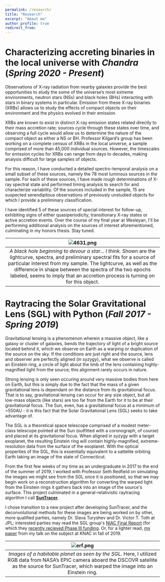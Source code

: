 ```yaml
---
permalink: /research/
title: "Research"
excerpt: "About me"
author_profile: true
redirect_from: 
---
```



# Characterizing accreting binaries in the local universe with *Chandra* (*Spring 2020 - Present*)

Observations of X-ray radiation from nearby galaxies provide the best opportunities to study the some of the universe’s most extreme environments, neutron stars (NSs) and black holes (BHs) interacting with stars in binary systems in particular. Emission from these X-ray binaries (XRBs) allows us to study the effects of compact objects on their environment and the physics evolved in their emission.

XRBs are known to exist in distinct X-ray emission states related directly to their mass accretion rate; sources cycle through these states over time, and observing a full cycle would allow us to determine the nature of the compact object as either a NS or BH. Professor Kilgard’s group has been working on a complete census of XRBs in the local universe, a sample comprised of more than 45,000 individual sources. However, the timescales for emission cycles for XRBs can range from days to decades, making analysis difficult for large samples of objects.

For this reason, I have conducted a detailed spectro-temporal analysis on a small subset of these sources, namely the 78 most luminous sources in the sample. For each of these sources, I have made rough determinations of X-ray spectral state and performed timing analysis to search for and characterize variability. Of the sources included in the sample, 15 are suspected serendipitous observations of previously unstudied objects for which I provide a preliminary classification. 

I have identified 5 of these sources of special interest for follow-up, exhibiting signs of either quasiperiodicity, transitionary X-ray states or active accretion events. Over the course of my final year at Wesleyan, I'll be performing additional analysis on the sources of interest aforementioned, culminating in my honors thesis. Stay tuned.

| ![4631.png](https://mvtea.github.io/files/4631.png) | 
|:--:| 
| *A black hole beginning to devour a star... I think.* Shown are the lightcurve, spectra, and preliminary spectral fits for a source of particular interest from my sample. The lightcurve, as well as the difference in shape between the spectra of the two epochs labeled, seems to imply that an accretion process is turning on for this object. |


# Raytracing the Solar Gravitational Lens (SGL) with Python (*Fall 2017 - Spring 2019*)

Gravitational lensing is a phenomenon wherein a massive object, like a galaxy or cluster of galaxies, bends the trajectory of light of a bright source located behind it, which we observe on Earth as a warping or duplication of the source on the sky. If the conditions are just right and the source, lens and observer are perfectly aligned (*in syzygy*), what we observe is called an Einstein ring, a circle of light about the limb of the lens containing highly-magnified light from the source; this alignment rarely occurs in nature.

Strong lensing is only seen occuring around very massive bodies from here on Earth, but this is simply due to the fact that the mass of a given gravitational lens is dependant on the distance from its gravitational focus. That is to say, gravitational lensing can occur for any size object, but all low-mass objects (like stars) are too far from the Earth for it to be at their gravitational focus. The Sun, even, has a gravitational focus at a minimum of ~550AU - it is this fact that the Solar Gravitational Lens (SGL) seeks to take advantage of.

The SGL is a theoretical space telescope comprised of a modest meter-class telescope pointed at the Sun (outfitted with a coronograph, of course) and placed at its gravitational focus. When aligned in syzygy with a target exoplanet, the resulting Einstein ring will contain highly-magnified, extreme-resolution data from the surface of the exoplanet. With the optical properties of the SGL, this is essentially equivalent to a sattelite orbiting Earth taking an image of the state of Connecticut.

From the first few weeks of my time as an undergraduate in 2017 to the end of the summer of 2019, I worked with Professor Seth Redfield on simulating the images we might see from the SGL once it is positioned, so that we may begin work on a reconstruction algorithm for converting the warped light from the Einstein rings it gathers back into an image of the source's surface. This project culminated in a general-relativistic raytracing algorithm I call [<b style='font: courier'>SunTracer</b>](https://github.com/mvtea/sgl/tree/master/suntracer).

I chose transition to a new project after developing SunTracer, and the deconvolutional methods for these images are being worked on by other, more qualified parties, namely Dr. Slava Turyshev and Dr. Victor T. Toth at JPL; interested parties may read the SGL group's [NIAC Final Report](https://arxiv.org/pdf/2002.11871.pdf) (for which they [recently recieved Phase III funding](https://www.nasa.gov/press-release/nasa-selects-early-stage-technology-concepts-for-new-continued-study). Or, for a lighter read, [my paper](https://mvtea.github.io/files/tea_knac2019.pdf) from my talk on the subject at KNAC in fall of 2019.

| ![erf.png](https://mvtea.github.io/files/erf.png) | 
|:--:| 
| *Images of a habitable planet as seen by the SGL.* Here, I utilized RGB data from NASA’s EPIC camera aboard the DSCOVR satellite as the source for SunTracer, which warped the image into an Einstein ring. |

